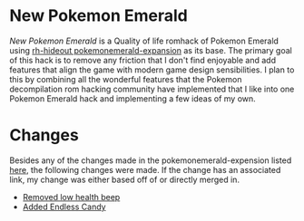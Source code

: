 # New Pokemon Emerald
_New Pokemon Emerald_ is a Quality of life romhack of Pokemon Emerald using [rh-hideout pokemonemerald-expansion](https://github.com/rh-hideout/pokeemerald-expansion) as its base. The primary goal of this hack is to remove any friction that I don't find enjoyable and add features that align the game with modern game design sensibilities. I plan to this by combining all the wonderful features that the Pokemon decompilation rom hacking community have implemented that I like into one Pokemon Emerald hack and implementing a few ideas of my own.

# Changes
Besides any of the changes made in the pokemonemerald-expension listed [here](https://github.com/connor-berson/new_emerald/blob/master/README.md#what-features-are-included), the following changes were made. If the change has an associated link, my change was either based off of or directly merged in.

- [Removed low health beep](https://www.pokecommunity.com/threads/simple-modifications-directory.416647/page-10#post-10246778)
- [Added Endless Candy](https://github.com/RWXOLIVE/expansion-test/commit/144d3ceef96e31a77e5de120a94e9b4bdacb5d1c)
